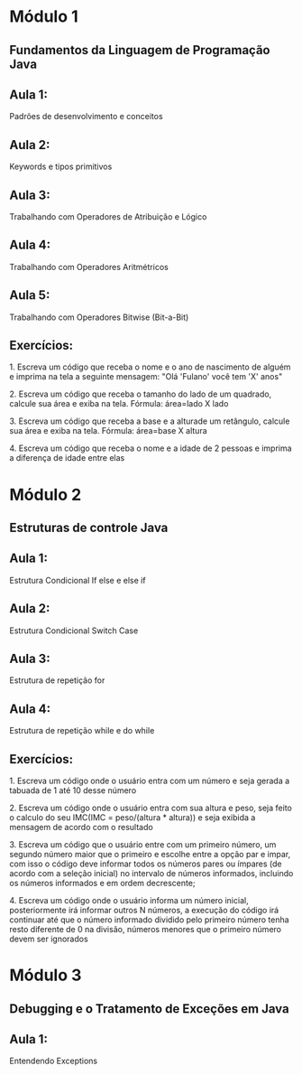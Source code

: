 # Módulo 1

## Fundamentos da Linguagem de Programação Java

<h2>Aula 1:</h2>

<p>Padrões de desenvolvimento e conceitos</p>

<h2>Aula 2:</h2>
<p>Keywords e tipos primitivos</p>

<h2>Aula 3:</h2>
<p>Trabalhando com Operadores de Atribuição e Lógico</p>

<h2>Aula 4:</h2>
<p>Trabalhando com Operadores Aritmétricos</p>

<h2>Aula 5:</h2>
<p>Trabalhando com Operadores Bitwise (Bit-a-Bit)</p>

<h2>Exercícios: </h2>
<p>1. Escreva um código que receba o nome e o ano de nascimento de alguém e imprima na tela a seguinte mensagem: "Olá 'Fulano' você tem 'X' anos"</p>
<p>2. Escreva um código que receba o tamanho do lado de um quadrado, calcule sua área e exiba na tela. Fórmula: área=lado X lado</p>
<p>3. Escreva um código que receba a base e a alturade um retângulo, calcule sua área e exiba na tela. Fórmula: área=base X altura</p>
<p>4. Escreva um código que receba o nome e a idade de 2 pessoas e imprima a diferença de idade entre elas</p>

# Módulo 2

## Estruturas de controle Java

<h2>Aula 1:</h2>
<p>Estrutura Condicional If else e else if</p>

<h2>Aula 2:</h2>
<p>Estrutura Condicional Switch Case</p>

<h2>Aula 3:</h2>
<p>Estrutura de repetição for</p>

<h2>Aula 4:</h2>
<p>Estrutura de repetição while e do while</p>

<h2>Exercícios:</h2>

<p>1. Escreva um código onde o usuário entra com um número e seja gerada a tabuada de 1 até 10 desse número</p>

<p>2. Escreva um código onde o usuário entra com sua altura e peso, seja feito o calculo do seu IMC(IMC = peso/(altura * altura)) e seja exibida a mensagem de acordo com o resultado</p>

<p>3. Escreva um código que o usuário entre com um primeiro número, um segundo número maior que o primeiro e escolhe entre a opção par e impar, com isso o código deve informar todos os números pares ou ímpares (de acordo com a seleção inicial) no intervalo de números informados, incluindo os números informados e em ordem decrescente;</p>

<p>4. Escreva um código onde o usuário informa um número inicial, posteriormente irá informar outros N números, a execução do código irá continuar até que o número informado dividido pelo primeiro número tenha resto diferente de 0 na divisão, números menores que o primeiro número devem ser ignorados</p>

# Módulo 3

## Debugging e o Tratamento de Exceções em Java

<h2>Aula 1:</h2>
<p>Entendendo Exceptions</p>
